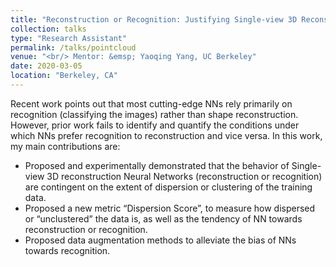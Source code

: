 ```yaml
---
title: "Reconstruction or Recognition: Justifying Single-view 3D Reconstruction Networks"
collection: talks
type: "Research Assistant"
permalink: /talks/pointcloud
venue: "<br/> Mentor: &emsp; Yaoqing Yang, UC Berkeley"
date: 2020-03-05
location: "Berkeley, CA"
---
```


Recent work points out that most cutting-edge NNs rely primarily on recognition (classifying the images) rather than shape reconstruction. However, prior work fails to identify and quantify the conditions under which NNs prefer recognition to reconstruction and vice versa. In this work, my main contributions are:
* Proposed and experimentally demonstrated that the behavior of Single-view 3D reconstruction Neural Networks (reconstruction or recognition) are contingent on the extent of dispersion or clustering of the training data.
* Proposed a new metric “Dispersion Score”, to measure how dispersed or “unclustered” the data is, as well as the tendency of NN towards reconstruction or recognition.
* Proposed data augmentation methods to alleviate the bias of NNs towards recognition.
  
  
<!--[[PDF]](http://YefanZhou.github.io/files/reconstruction_or_recognition_justifying_single_view_3d_reconstruction_networks.pdf)-->
  
  
  
  
  
<!-- <p float="left">
<img src="http://YefanZhou.github.io/images/eccv_2020_matrix_vis.png" width="350" height="2000" class="center"/>
<img src="http://YefanZhou.github.io/images/eccv_2020_pointcloud_vis.png" width="350" height="2000" class="center"/> 
</p> -->